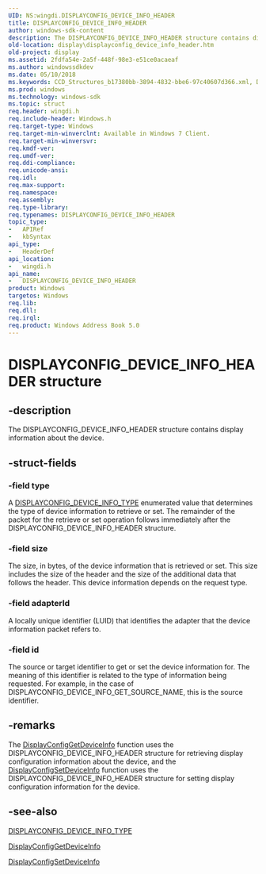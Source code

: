 ```yaml
---
UID: NS:wingdi.DISPLAYCONFIG_DEVICE_INFO_HEADER
title: DISPLAYCONFIG_DEVICE_INFO_HEADER
author: windows-sdk-content
description: The DISPLAYCONFIG_DEVICE_INFO_HEADER structure contains display information about the device.
old-location: display\displayconfig_device_info_header.htm
old-project: display
ms.assetid: 2fdfa54e-2a5f-448f-98e3-e51ce0acaeaf
ms.author: windowssdkdev
ms.date: 05/10/2018
ms.keywords: CCD_Structures_b17380bb-3894-4832-bbe6-97c40607d366.xml, DISPLAYCONFIG_DEVICE_INFO_HEADER, DISPLAYCONFIG_DEVICE_INFO_HEADER structure [Display Devices], display.displayconfig_device_info_header, wingdi/DISPLAYCONFIG_DEVICE_INFO_HEADER
ms.prod: windows
ms.technology: windows-sdk
ms.topic: struct
req.header: wingdi.h
req.include-header: Windows.h
req.target-type: Windows
req.target-min-winverclnt: Available in Windows 7 Client.
req.target-min-winversvr: 
req.kmdf-ver: 
req.umdf-ver: 
req.ddi-compliance: 
req.unicode-ansi: 
req.idl: 
req.max-support: 
req.namespace: 
req.assembly: 
req.type-library: 
req.typenames: DISPLAYCONFIG_DEVICE_INFO_HEADER
topic_type:
-	APIRef
-	kbSyntax
api_type:
-	HeaderDef
api_location:
-	wingdi.h
api_name:
-	DISPLAYCONFIG_DEVICE_INFO_HEADER
product: Windows
targetos: Windows
req.lib: 
req.dll: 
req.irql: 
req.product: Windows Address Book 5.0
---
```


# DISPLAYCONFIG_DEVICE_INFO_HEADER structure


## -description


The DISPLAYCONFIG_DEVICE_INFO_HEADER structure contains display information about the device.


## -struct-fields




### -field type

A <a href="https://msdn.microsoft.com/library/windows/hardware/ff553924">DISPLAYCONFIG_DEVICE_INFO_TYPE</a> enumerated value that determines the type of device information to retrieve or set. The remainder of the packet for the retrieve or set operation follows immediately after the DISPLAYCONFIG_DEVICE_INFO_HEADER structure. 


### -field size

The size, in bytes, of the device information that is retrieved or set. This size includes the size of the header and the size of the additional data that follows the header. This device information depends on the request type. 


### -field adapterId

A locally unique identifier (LUID) that identifies the adapter that the device information packet refers to.


### -field id

The source or target identifier to get or set the device information for. The meaning of this identifier is related to the type of information being requested. For example, in the case of DISPLAYCONFIG_DEVICE_INFO_GET_SOURCE_NAME, this is the source identifier. 


## -remarks



The <a href="https://msdn.microsoft.com/library/windows/hardware/ff553903">DisplayConfigGetDeviceInfo</a> function uses the DISPLAYCONFIG_DEVICE_INFO_HEADER structure for retrieving display configuration information about the device, and the <a href="https://msdn.microsoft.com/library/windows/hardware/ff553909">DisplayConfigSetDeviceInfo</a> function uses the DISPLAYCONFIG_DEVICE_INFO_HEADER structure for setting display configuration information for the device.




## -see-also




<a href="https://msdn.microsoft.com/library/windows/hardware/ff553924">DISPLAYCONFIG_DEVICE_INFO_TYPE</a>



<a href="https://msdn.microsoft.com/library/windows/hardware/ff553903">DisplayConfigGetDeviceInfo</a>



<a href="https://msdn.microsoft.com/library/windows/hardware/ff553909">DisplayConfigSetDeviceInfo</a>
 

 

